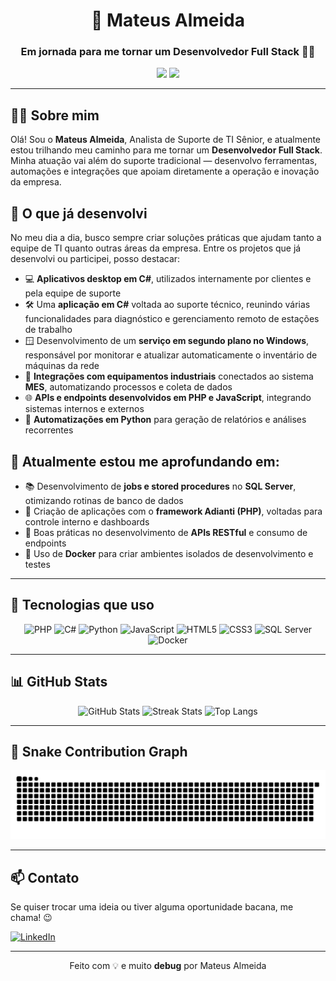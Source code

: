 <h1 align="center">🚀 Mateus Almeida</h1>
<h3 align="center">Em jornada para me tornar um Desenvolvedor Full Stack 👨‍💻</h3>

<p align="center">
  <img src="https://img.shields.io/badge/Cargo-Analista%20de%20Suporte%20de%20TI%20Sênior-blue?style=for-the-badge"/>
  <img src="https://img.shields.io/badge/Status-Aprendizado%20Contínuo-00c853?style=for-the-badge"/>
</p>

---

## 👨‍💻 Sobre mim

Olá! Sou o **Mateus Almeida**, Analista de Suporte de TI Sênior, e atualmente estou trilhando meu caminho para me tornar um **Desenvolvedor Full Stack**. Minha atuação vai além do suporte tradicional — desenvolvo ferramentas, automações e integrações que apoiam diretamente a operação e inovação da empresa.

## 💼 O que já desenvolvi

No meu dia a dia, busco sempre criar soluções práticas que ajudam tanto a equipe de TI quanto outras áreas da empresa. Entre os projetos que já desenvolvi ou participei, posso destacar:

- 💻 **Aplicativos desktop em C#**, utilizados internamente por clientes e pela equipe de suporte  
- 🛠️ Uma **aplicação em C#** voltada ao suporte técnico, reunindo várias funcionalidades para diagnóstico e gerenciamento remoto de estações de trabalho  
- 🪟 Desenvolvimento de um **serviço em segundo plano no Windows**, responsável por monitorar e atualizar automaticamente o inventário de máquinas da rede  
- 🔌 **Integrações com equipamentos industriais** conectados ao sistema **MES**, automatizando processos e coleta de dados  
- 🌐 **APIs e endpoints desenvolvidos em PHP e JavaScript**, integrando sistemas internos e externos  
- 🐍 **Automatizações em Python** para geração de relatórios e análises recorrentes  

## 🎯 Atualmente estou me aprofundando em:

- 📚 Desenvolvimento de **jobs e stored procedures** no **SQL Server**, otimizando rotinas de banco de dados  
- 🧱 Criação de aplicações com o **framework Adianti (PHP)**, voltadas para controle interno e dashboards  
- 🔗 Boas práticas no desenvolvimento de **APIs RESTful** e consumo de endpoints  
- 🐳 Uso de **Docker** para criar ambientes isolados de desenvolvimento e testes  

---

## 🧰 Tecnologias que uso

<div align="center">
  <img src="https://cdn.jsdelivr.net/gh/devicons/devicon/icons/php/php-original.svg" height="40" alt="PHP"/>
  <img src="https://cdn.jsdelivr.net/gh/devicons/devicon/icons/csharp/csharp-original.svg" height="40" alt="C#"/>
  <img src="https://cdn.jsdelivr.net/gh/devicons/devicon/icons/python/python-original.svg" height="40" alt="Python"/>
  <img src="https://cdn.jsdelivr.net/gh/devicons/devicon/icons/javascript/javascript-original.svg" height="40" alt="JavaScript"/>
  <img src="https://cdn.jsdelivr.net/gh/devicons/devicon/icons/html5/html5-original.svg" height="40" alt="HTML5"/>
  <img src="https://cdn.jsdelivr.net/gh/devicons/devicon/icons/css3/css3-original.svg" height="40" alt="CSS3"/>
  <img src="https://cdn.jsdelivr.net/gh/devicons/devicon/icons/microsoftsqlserver/microsoftsqlserver-plain.svg" height="40" alt="SQL Server"/>
  <img src="https://cdn.jsdelivr.net/gh/devicons/devicon/icons/docker/docker-original.svg" height="40" alt="Docker"/>
</div>

---

## 📊 GitHub Stats

<div align="center">
  <img src="https://github-readme-stats.vercel.app/api?username=Mateus-Almeida&show_icons=true&theme=default&count_private=true" height="150" alt="GitHub Stats"/>
  <img src="https://streak-stats.demolab.com?user=Mateus-Almeida&theme=default" height="150" alt="Streak Stats"/>
  <img src="https://github-readme-stats.vercel.app/api/top-langs/?username=Mateus-Almeida&layout=compact&langs_count=6&theme=default" height="150" alt="Top Langs"/>
</div>

---

## 🐍 Snake Contribution Graph

<div align="center">
  <img src="https://github.com/Mateus-Almeida/Mateus-Almeida/blob/output/github-contribution-grid-snake.svg" alt="snake graph"/>
</div>

---

## 📫 Contato

Se quiser trocar uma ideia ou tiver alguma oportunidade bacana, me chama! 😉

<div align="left">
  <a href="https://www.linkedin.com/in/mateus-almeida-m147258/" target="_blank">
    <img src="https://img.shields.io/badge/LinkedIn-Mateus%20Almeida-0077B5?style=for-the-badge&logo=linkedin&logoColor=white" alt="LinkedIn"/>
  </a>
</div>

---

<p align="center">Feito com 💡 e muito <strong>debug</strong> por Mateus Almeida</p>
